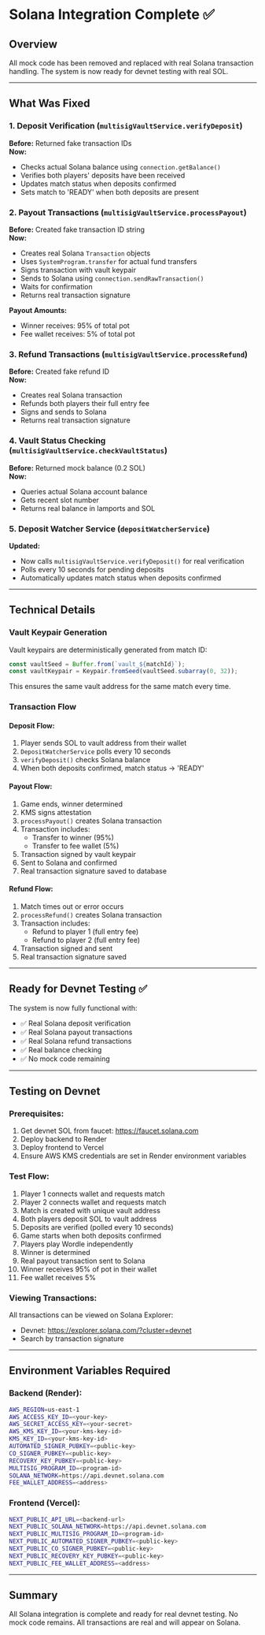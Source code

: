 # Solana Integration Complete ✅

## Overview
All mock code has been removed and replaced with real Solana transaction handling. The system is now ready for devnet testing with real SOL.

---

## What Was Fixed

### 1. **Deposit Verification** (`multisigVaultService.verifyDeposit`)
**Before:** Returned fake transaction IDs  
**Now:** 
- Checks actual Solana balance using `connection.getBalance()`
- Verifies both players' deposits have been received
- Updates match status when deposits confirmed
- Sets match to 'READY' when both deposits are present

### 2. **Payout Transactions** (`multisigVaultService.processPayout`)
**Before:** Created fake transaction ID string  
**Now:**
- Creates real Solana `Transaction` objects
- Uses `SystemProgram.transfer` for actual fund transfers
- Signs transaction with vault keypair
- Sends to Solana using `connection.sendRawTransaction()`
- Waits for confirmation
- Returns real transaction signature

**Payout Amounts:**
- Winner receives: 95% of total pot
- Fee wallet receives: 5% of total pot

### 3. **Refund Transactions** (`multisigVaultService.processRefund`)
**Before:** Created fake refund ID  
**Now:**
- Creates real Solana transaction
- Refunds both players their full entry fee
- Signs and sends to Solana
- Returns real transaction signature

### 4. **Vault Status Checking** (`multisigVaultService.checkVaultStatus`)
**Before:** Returned mock balance (0.2 SOL)  
**Now:**
- Queries actual Solana account balance
- Gets recent slot number
- Returns real balance in lamports and SOL

### 5. **Deposit Watcher Service** (`depositWatcherService`)
**Updated:**
- Now calls `multisigVaultService.verifyDeposit()` for real verification
- Polls every 10 seconds for pending deposits
- Automatically updates match status when deposits confirmed

---

## Technical Details

### Vault Keypair Generation
Vault keypairs are deterministically generated from match ID:
```typescript
const vaultSeed = Buffer.from(`vault_${matchId}`);
const vaultKeypair = Keypair.fromSeed(vaultSeed.subarray(0, 32));
```
This ensures the same vault address for the same match every time.

### Transaction Flow

#### Deposit Flow:
1. Player sends SOL to vault address from their wallet
2. `DepositWatcherService` polls every 10 seconds
3. `verifyDeposit()` checks Solana balance
4. When both deposits confirmed, match status → 'READY'

#### Payout Flow:
1. Game ends, winner determined
2. KMS signs attestation
3. `processPayout()` creates Solana transaction
4. Transaction includes:
   - Transfer to winner (95%)
   - Transfer to fee wallet (5%)
5. Transaction signed by vault keypair
6. Sent to Solana and confirmed
7. Real transaction signature saved to database

#### Refund Flow:
1. Match times out or error occurs
2. `processRefund()` creates Solana transaction
3. Transaction includes:
   - Refund to player 1 (full entry fee)
   - Refund to player 2 (full entry fee)
4. Transaction signed and sent
5. Real transaction signature saved

---

## Ready for Devnet Testing ✅

The system is now fully functional with:
- ✅ Real Solana deposit verification
- ✅ Real Solana payout transactions
- ✅ Real Solana refund transactions
- ✅ Real balance checking
- ✅ No mock code remaining

---

## Testing on Devnet

### Prerequisites:
1. Get devnet SOL from faucet: https://faucet.solana.com
2. Deploy backend to Render
3. Deploy frontend to Vercel
4. Ensure AWS KMS credentials are set in Render environment variables

### Test Flow:
1. Player 1 connects wallet and requests match
2. Player 2 connects wallet and requests match
3. Match is created with unique vault address
4. Both players deposit SOL to vault address
5. Deposits are verified (polled every 10 seconds)
6. Game starts when both deposits confirmed
7. Players play Wordle independently
8. Winner is determined
9. Real payout transaction sent to Solana
10. Winner receives 95% of pot in their wallet
11. Fee wallet receives 5%

### Viewing Transactions:
All transactions can be viewed on Solana Explorer:
- Devnet: https://explorer.solana.com/?cluster=devnet
- Search by transaction signature

---

## Environment Variables Required

### Backend (Render):
```bash
AWS_REGION=us-east-1
AWS_ACCESS_KEY_ID=<your-key>
AWS_SECRET_ACCESS_KEY=<your-secret>
AWS_KMS_KEY_ID=<your-kms-key-id>
KMS_KEY_ID=<your-kms-key-id>
AUTOMATED_SIGNER_PUBKEY=<public-key>
CO_SIGNER_PUBKEY=<public-key>
RECOVERY_KEY_PUBKEY=<public-key>
MULTISIG_PROGRAM_ID=<program-id>
SOLANA_NETWORK=https://api.devnet.solana.com
FEE_WALLET_ADDRESS=<address>
```

### Frontend (Vercel):
```bash
NEXT_PUBLIC_API_URL=<backend-url>
NEXT_PUBLIC_SOLANA_NETWORK=https://api.devnet.solana.com
NEXT_PUBLIC_MULTISIG_PROGRAM_ID=<program-id>
NEXT_PUBLIC_AUTOMATED_SIGNER_PUBKEY=<public-key>
NEXT_PUBLIC_CO_SIGNER_PUBKEY=<public-key>
NEXT_PUBLIC_RECOVERY_KEY_PUBKEY=<public-key>
NEXT_PUBLIC_FEE_WALLET_ADDRESS=<address>
```

---

## Summary

All Solana integration is complete and ready for real devnet testing. No mock code remains. All transactions are real and will appear on Solana.
